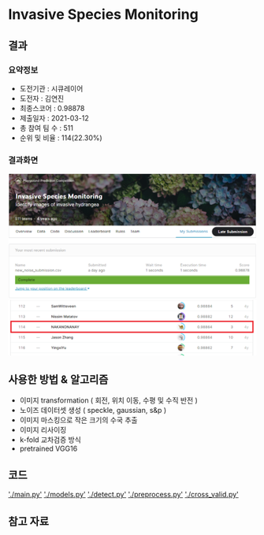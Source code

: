 # Invasive Species Monitoring
## 결과

### 요약정보

- 도전기관 : 시큐레이어
- 도전자 : 김연진
- 최종스코어 : 0.98878
- 제출일자 : 2021-03-12
- 총 참여 팀 수 : 511
- 순위 및 비율 : 114(22.30%)

### 결과화면

![invasive_score](./img/invasive_score.PNG)
![invasive_rank](./img/invasive_rank.png)

## 사용한 방법 & 알고리즘

- 이미지 transformation ( 회전, 위치 이동, 수평 및 수직 반전 )
- 노이즈 데이터셋 생성 ( speckle, gaussian, s&p )
- 이미지 마스킹으로 작은 크기의 수국 추출
- 이미지 리사이징
- k-fold 교차검증 방식
- pretrained VGG16

## 코드

['./main.py'](./main.py)
['./models.py'](./models.py)
['./detect.py'](./detect.py)
['./preprocess.py'](./preprocess.py)
['./cross_valid.py'](./cross_valid.py)


## 참고 자료
